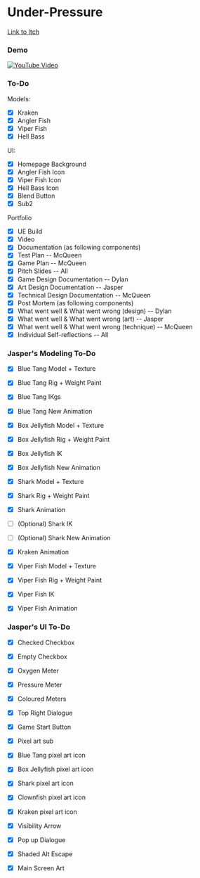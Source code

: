 # Under-Pressure
[Link to Itch](https://mcqueenma777.itch.io/under-pressure)

### Demo
[![YouTube Video](https://img.youtube.com/vi/qwRGdiPoVYw/0.jpg)]([https://www.youtube.com/watch?v=qwRGdiPoVYw])


### To-Do
Models:
- [x] Kraken
- [x] Angler Fish
- [x] Viper Fish
- [x] Hell Bass

UI:
- [x] Homepage Background
- [x] Angler Fish Icon
- [x] Viper Fish Icon
- [x] Hell Bass Icon
- [x] Blend Button
- [x] Sub2

Portfolio
- [x] UE Build
- [x] Video
- [x] Documentation (as following components)
- [x] Test Plan -- McQueen
- [x] Game Plan -- McQueen
- [x] Pitch Slides -- All
- [x] Game Design Documentation -- Dylan
- [x] Art Design Documentation -- Jasper
- [x] Technical Design Documentation -- McQueen
- [x] Post Mortem (as following components)
- [x] What went well & What went wrong (design) -- Dylan
- [x] What went well & What went wrong (art) -- Jasper
- [x] What went well & What went wrong (technique) -- McQueen
- [x] Individual Self-reflections -- All
      
### Jasper's Modeling To-Do
- [x] Blue Tang Model + Texture
- [x] Blue Tang Rig + Weight Paint
- [x] Blue Tang IKgs
- [x] Blue Tang New Animation
- [x] Box Jellyfish Model + Texture
- [x] Box Jellyfish Rig + Weight Paint
- [x] Box Jellyfish IK
- [x] Box Jellyfish New Animation
- [x] Shark Model + Texture
- [x] Shark Rig + Weight Paint
- [x] Shark Animation
- [ ] (Optional) Shark IK
- [ ] (Optional) Shark New Animation
- [x] Kraken Animation
- [x] Viper Fish Model + Texture
- [x] Viper Fish Rig + Weight Paint
- [x] Viper Fish IK
- [x] Viper Fish Animation


### Jasper's UI To-Do
- [x] Checked Checkbox
- [x] Empty Checkbox
- [x] Oxygen Meter
- [x] Pressure Meter
- [x] Coloured Meters
- [x] Top Right Dialogue
- [x] Game Start Button
- [x] Pixel art sub
- [x] Blue Tang pixel art icon
- [x] Box Jellyfish pixel art icon
- [x] Shark pixel art icon
- [x] Clownfish pixel art icon
- [x] Kraken pixel art icon
- [x] Visibility Arrow
- [x] Pop up Dialogue
- [x] Shaded Alt Escape
- [x] Main Screen Art

